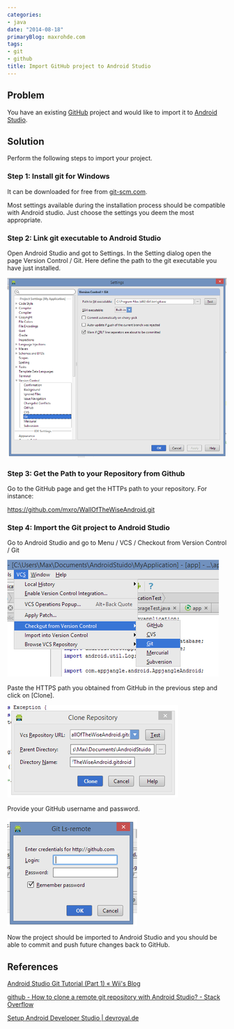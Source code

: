 ```yaml
---
categories:
- java
date: "2014-08-18"
primaryBlog: maxrohde.com
tags:
- git
- github
title: Import GitHub project to Android Studio
---
```


## Problem

You have an existing [GitHub](https://github.com/) project and would like to import it to [Android Studio](https://developer.android.com/sdk/installing/studio.html).

## Solution

Perform the following steps to import your project.

### Step 1: Install git for Windows

It can be downloaded for free from [git-scm.com](http://git-scm.com/downloads).

Most settings available during the installation process should be compatible with Android studio. Just choose the settings you deem the most appropriate.

### Step 2: Link git executable to Android Studio

Open Android Studio and got to Settings. In the Setting dialog open the page Version Control / Git. Here define the path to the git executable you have just installed.

![](images/081814_0135_importgithu1.png)

### Step 3: Get the Path to your Repository from Github

Go to the GitHub page and get the HTTPs path to your repository. For instance:

https://github.com/mxro/WallOfTheWiseAndroid.git

### Step 4: Import the Git project to Android Studio

Go to Android Studio and go to Menu / VCS / Checkout from Version Control / Git

![](images/081814_0135_importgithu2.png)

Paste the HTTPS path you obtained from GitHub in the previous step and click on \[Clone\].

![](images/081814_0135_importgithu3.png)

Provide your GitHub username and password.

![](images/081814_0135_importgithu4.png)

Now the project should be imported to Android Studio and you should be able to commit and push future changes back to GitHub.

## References

[Android Studio Git Tutorial (Part 1) « Wii's Blog](http://wii.logdown.com/posts/2013/11/15/android-studio-git-tutorial)

[github - How to clone a remote git repository with Android Studio? - Stack Overflow](http://stackoverflow.com/questions/16597092/how-to-clone-a-remote-git-repository-with-android-studio)

[Setup Android Developer Studio | devroyal.de](http://devroyal.de/setup-android-developer-studio/)